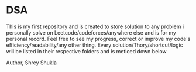 # DSA

This is my first repository and is created to store solution to any problem i personally solve on Leetcode/codeforces/anywhere else and is for my personal record.
Feel free to see my progress, correct or improve my code's efficiency/readability/any other thing. 
Every solution/Thory/shortcut/logic will be listed in their respective folders and is metioed down below



Author,
Shrey Shukla
